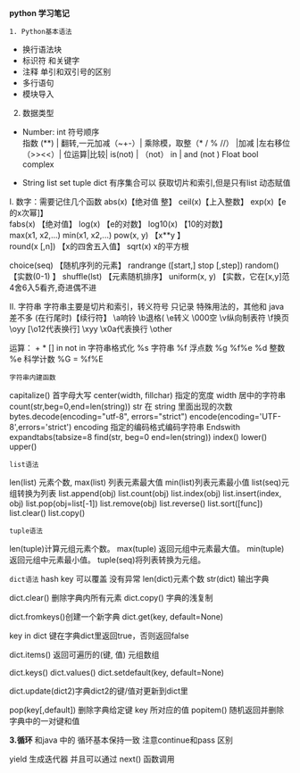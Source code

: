 **python 学习笔记**

`1.	Python基本语法`
* 换行语法块
*	标识符 和关键字
*	注释 单引和双引号的区别
*	多行语句
*	模块导入

2.	数据类型
*	Number: 
int  符号顺序  
指数 (**) | 翻转,一元加减（~+-）| 乘除模，取整（* / % //） |加减 
|左右移位（>><<）| 位运算|比较| is(not) | （not） in | and (not )
Float bool complex 

*	String  list set tuple  dict 
有序集合可以 获取切片和索引,但是只有list 动态赋值


I.	数字：需要记住几个函数
abs(x)【绝对值 整】	ceil(x)【上入整数】	exp(x)【e的x次幂]】	
fabs(x) 【绝对值】	log(x) 【e的对数】
log10(x) 【10的对数】	
max(x1, x2,...)	min(x1, x2,...)	pow(x, y) 【x**y 】	
round(x [,n]) 
【x的四舍五入值】	sqrt(x)
x的平方根		
			
			
choice(seq)
【随机序列的元素】	randrange ([start,] stop [,step])	random()【实数(0-1) 】	shuffle(lst)
【元素随机排序】
uniform(x, y)
【实数，它在[x,y]范	4舍6入5看齐,奇进偶不进		


II.	字符串
字符串主要是切片和索引，转义符号 只记录 特殊用法的，其他和 java 差不多
\(在行尾时)【续行符】	\a响铃	\b退格(	\e转义
\000空	\v纵向制表符	\f换页	\oyy [\o12代表换行]
\xyy \x0a代表换行	\other		

运算： +  *  []  in  not in
字符串格式化
%s 字符串	%f 浮点数	%g   %f%e
%d 整数	%e 科学计数	 %G = %f%E

`字符串内建函数`

capitalize() 首字母大写		center(width, fillchar) 指定的宽度 
width 居中的字符串	count(str,beg=0,end=len(string)) str 在 string 里面出现的次数
bytes.decode(encoding="utf-8", errors="strict")
encode(encoding='UTF-8',errors='strict')
encoding 指定的编码格式编码字符串	Endswith
expandtabs(tabsize=8
find(str, beg=0 end=len(string))
index() lower() upper()

`list语法`

len(list) 元素个数, max(list) 列表元素最大值 min(list)列表元素最小值 list(seq)元组转换为列表
list.append(obj)    list.count(obj) list.index(obj) list.insert(index, obj)
list.pop(obj=list[-1]) list.remove(obj) list.reverse() 	list.sort([func])
list.clear() 	list.copy()

`tuple语法`

len(tuple)计算元组元素个数。 max(tuple) 返回元组中元素最大值。
min(tuple)返回元组中元素最小值。 	tuple(seq)将列表转换为元组。

`dict语法`
hash key 可以覆盖 没有异常
len(dict)元素个数   str(dict) 输出字典

dict.clear() 删除字典内所有元素  dict.copy() 字典的浅复制

dict.fromkeys()创建一个新字典 dict.get(key, default=None)

key in dict 键在字典dict里返回true，否则返回false 
 
dict.items() 返回可遍历的(键, 值) 元组数组

dict.keys()   dict.values()  dict.setdefault(key, default=None)

dict.update(dict2)字典dict2的键/值对更新到dict里

pop(key[,default])   删除字典给定键 key 所对应的值  	popitem()   随机返回并删除字典中的一对键和值
 

**3.循环**
和java 中的 循环基本保持一致 注意continue和pass 区别 

yield 生成迭代器 并且可以通过 next() 函数调用
